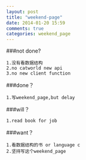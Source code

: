 ```yaml
---
layout: post
title: "weekend-page"
date: 2014-01-20 15:59
comments: true
categories: weekend_page
---
```

###not done?

    1.没有看数据结构
    2.no catworld new api
    3.no new client function
       
###done？

	1.写weekend_page,but delay
	
###will？

	1.read book for job
	
###want？

	1.看数据结构的书 or language c
	2.坚持写这个weekend_page
